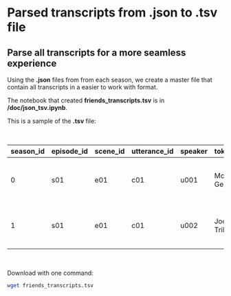 # Parsed transcripts from **.json** to **.tsv** file

## Parse all transcripts for a more seamless experience

Using the **.json** files from from each season, we create a master file that contain all transcripts in a easier to work with format.

The notebook that created **friends_transcripts.tsv** is in **/doc/json_tsv.ipynb**.

This is a sample of the **.tsv** file:

<br>

|season_id|episode_id|scene_id|utterance_id|speaker|tokens|transcript|
|:-|:-|:-|:-|:-|:-|:-|
|0|	s01|	e01|	c01|	u001|	Monica Geller|	[[There, 's, nothing, to, tell, !], [He, 's, j...|	There's nothing to tell! He's just some guy I ...|
|1|	s01|	e01|	c01|	u002|	Joey Tribbiani|	[[C'mon, ,, you, 're, going, out, with, the, g...|	C'mon, you're going out with the guy! There's ...|

<br>

Download with one command:

```bash 
wget friends_transcripts.tsv
```

